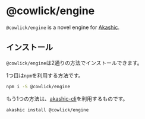 # @cowlick/engine

`@cowlick/engine` is a novel engine for [Akashic](https://akashic-games.github.io/).

## インストール

`@cowlick/engine`は2通りの方法でインストールできます。

1つ目は`npm`を利用する方法です。

```bash
npm i -S @cowlick/engine
```

もう1つの方法は、[akashic-cli](https://github.com/akashic-games/akashic-cli)を利用するものです。

```bash
akashic install @cowlick/engine
```
